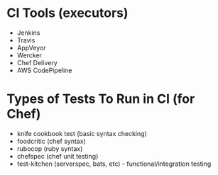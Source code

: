# CI Tools (executors)
+ Jenkins
+ Travis
+ AppVeyor
+ Wercker
+ Chef Delivery
+ AWS CodePipeline

# Types of Tests To Run in CI (for Chef)
+ knife cookbook test (basic syntax checking)
+ foodcritic (chef syntax)
+ rubocop (ruby syntax)
+ chefspec (chef unit testing)
+ test-kitchen (serverspec, bats, etc) - functional/integration testing